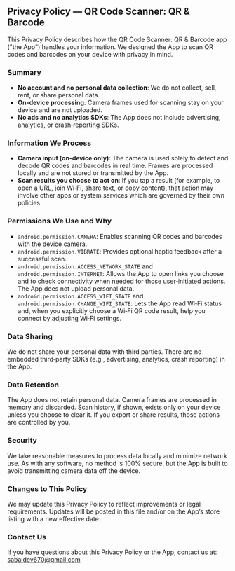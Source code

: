 ## Privacy Policy — QR Code Scanner: QR & Barcode

This Privacy Policy describes how the QR Code Scanner: QR & Barcode app ("the App") handles your information. We designed the App to scan QR codes and barcodes on your device with privacy in mind.

### Summary
- **No account and no personal data collection**: We do not collect, sell, rent, or share personal data.
- **On‑device processing**: Camera frames used for scanning stay on your device and are not uploaded.
- **No ads and no analytics SDKs**: The App does not include advertising, analytics, or crash‑reporting SDKs.

### Information We Process
- **Camera input (on‑device only)**: The camera is used solely to detect and decode QR codes and barcodes in real time. Frames are processed locally and are not stored or transmitted by the App.
- **Scan results you choose to act on**: If you tap a result (for example, to open a URL, join Wi‑Fi, share text, or copy content), that action may involve other apps or system services which are governed by their own policies.

### Permissions We Use and Why
- `android.permission.CAMERA`: Enables scanning QR codes and barcodes with the device camera.
- `android.permission.VIBRATE`: Provides optional haptic feedback after a successful scan.
- `android.permission.ACCESS_NETWORK_STATE` and `android.permission.INTERNET`: Allows the App to open links you choose and to check connectivity when needed for those user‑initiated actions. The App does not upload personal data.
- `android.permission.ACCESS_WIFI_STATE` and `android.permission.CHANGE_WIFI_STATE`: Lets the App read Wi‑Fi status and, when you explicitly choose a Wi‑Fi QR code result, help you connect by adjusting Wi‑Fi settings.

### Data Sharing
We do not share your personal data with third parties. There are no embedded third‑party SDKs (e.g., advertising, analytics, crash reporting) in the App.

### Data Retention
The App does not retain personal data. Camera frames are processed in memory and discarded. Scan history, if shown, exists only on your device unless you choose to clear it. If you export or share results, those actions are controlled by you.

### Security
We take reasonable measures to process data locally and minimize network use. As with any software, no method is 100% secure, but the App is built to avoid transmitting camera data off the device.

### Changes to This Policy
We may update this Privacy Policy to reflect improvements or legal requirements. Updates will be posted in this file and/or on the App’s store listing with a new effective date.

### Contact Us
If you have questions about this Privacy Policy or the App, contact us at: sabaldev670@gmail.com
